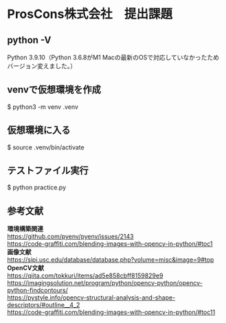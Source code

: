 # ProsCons株式会社　提出課題  
## python -V  
Python 3.9.10（Python 3.6.8がM1 Macの最新のOSで対応していなかったためバージョン変えました。）  

## venvで仮想環境を作成  
$ python3 -m venv .venv  

## 仮想環境に入る  
$ source .venv/bin/activate  

## テストファイル実行  
$ python practice.py  

## 参考文献  
**環境構築関連**  
https://github.com/pyenv/pyenv/issues/2143  
https://code-graffiti.com/blending-images-with-opencv-in-python/#toc1  
**画像文献**  
https://sipi.usc.edu/database/database.php?volume=misc&image=9#top  
**OpenCV文献**  
https://qiita.com/tokkuri/items/ad5e858cbff8159829e9  
https://imagingsolution.net/program/python/opencv-python/opencv-python-findcontours/  
https://pystyle.info/opencv-structural-analysis-and-shape-descriptors/#outline__4_2  
https://code-graffiti.com/blending-images-with-opencv-in-python/#toc11  
